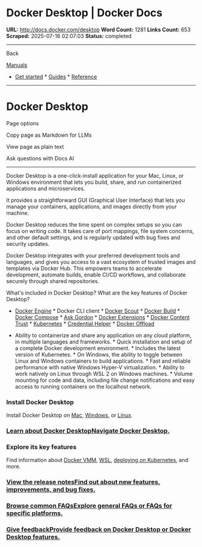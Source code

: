 # Docker Desktop | Docker Docs

**URL:** http://docs.docker.com/desktop
**Word Count:** 1281
**Links Count:** 653
**Scraped:** 2025-07-16 02:07:03
**Status:** completed

---

Back

[Manuals](https://docs.docker.com/manuals/)

  * [Get started](http://docs.docker.com/get-started/)   * [Guides](http://docs.docker.com/guides/)   * [Reference](http://docs.docker.com/reference/)

* * *

# Docker Desktop

Page options

Copy page as Markdown for LLMs

View page as plain text

Ask questions with Docs AI

* * *

Docker Desktop is a one-click-install application for your Mac, Linux, or Windows environment that lets you build, share, and run containerized applications and microservices.

It provides a straightforward GUI \(Graphical User Interface\) that lets you manage your containers, applications, and images directly from your machine.

Docker Desktop reduces the time spent on complex setups so you can focus on writing code. It takes care of port mappings, file system concerns, and other default settings, and is regularly updated with bug fixes and security updates.

Docker Desktop integrates with your preferred development tools and languages, and gives you access to a vast ecosystem of trusted images and templates via Docker Hub. This empowers teams to accelerate development, automate builds, enable CI/CD workflows, and collaborate securely through shared repositories.

What's included in Docker Desktop?  What are the key features of Docker Desktop?

  * [Docker Engine](https://docs.docker.com/engine/)   * Docker CLI client   * [Docker Scout](https://docs.docker.com/scout/)   * [Docker Build](https://docs.docker.com/build/)   * [Docker Compose](https://docs.docker.com/compose/)   * [Ask Gordon](https://docs.docker.com/ai/gordon/)   * [Docker Extensions](https://docs.docker.com/extensions/)   * [Docker Content Trust](https://docs.docker.com/engine/security/trust/)   * [Kubernetes](https://github.com/kubernetes/kubernetes/)   * [Credential Helper](https://github.com/docker/docker-credential-helpers/)   * [Docker Offload](https://docs.docker.com/offload/)

  * Ability to containerize and share any application on any cloud platform, in multiple languages and frameworks.   * Quick installation and setup of a complete Docker development environment.   * Includes the latest version of Kubernetes.   * On Windows, the ability to toggle between Linux and Windows containers to build applications.   * Fast and reliable performance with native Windows Hyper-V virtualization.   * Ability to work natively on Linux through WSL 2 on Windows machines.   * Volume mounting for code and data, including file change notifications and easy access to running containers on the localhost network.

### Install Docker Desktop

Install Docker Desktop on [Mac](http://docs.docker.com/desktop/setup/install/mac-install/), [Windows](http://docs.docker.com/desktop/setup/install/windows-install/), or [Linux](http://docs.docker.com/desktop/setup/install/linux/).

### [Learn about Docker DesktopNavigate Docker Desktop.](http://docs.docker.com/desktop/use-desktop/)

### Explore its key features

Find information about [Docker VMM](http://docs.docker.com/desktop/features/vmm/), [WSL](http://docs.docker.com/desktop/features/wsl/), [deploying on Kubernetes](http://docs.docker.com/desktop/features/kubernetes/), and more.

### [View the release notesFind out about new features, improvements, and bug fixes.](http://docs.docker.com/desktop/release-notes/)

### [Browse common FAQsExplore general FAQs or FAQs for specific platforms.](http://docs.docker.com/desktop/troubleshoot-and-support/faqs/general/)

### [Give feedbackProvide feedback on Docker Desktop or Docker Desktop features.](http://docs.docker.com/desktop/troubleshoot-and-support/feedback/)